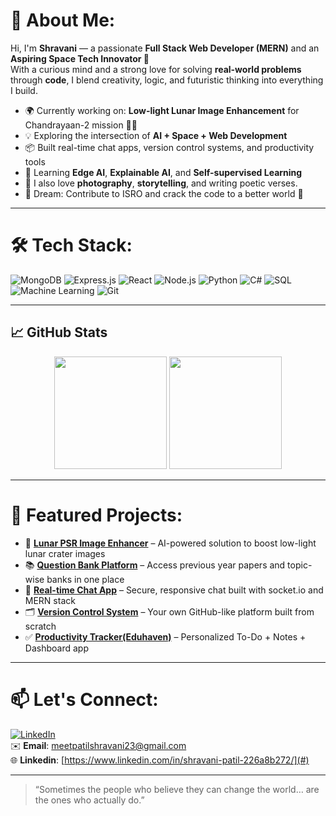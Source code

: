 # 💫 About Me:
Hi, I'm **Shravani** — a passionate **Full Stack Web Developer (MERN)** and an **Aspiring Space Tech Innovator 🚀** <br>
With a curious mind and a strong love for solving **real-world problems** through **code**, I blend creativity, logic, and futuristic thinking into everything I build.

- 🌍 Currently working on: **Low-light Lunar Image Enhancement** for Chandrayaan-2 mission 🚀🌑  
- 💡 Exploring the intersection of **AI + Space + Web Development**  
- 📦 Built real-time chat apps, version control systems, and productivity tools  
- 🧠 Learning **Edge AI**, **Explainable AI**, and **Self-supervised Learning**  
- 📸 I also love **photography**, **storytelling**, and writing poetic verses.  
- 🔭 Dream: Contribute to ISRO and crack the code to a better world 💙  

---

# 🛠️ Tech Stack:
![MongoDB](https://img.shields.io/badge/MongoDB-4EA94B?style=for-the-badge&logo=mongodb&logoColor=white)
![Express.js](https://img.shields.io/badge/Express.js-000000?style=for-the-badge&logo=express&logoColor=white)
![React](https://img.shields.io/badge/React-61DAFB?style=for-the-badge&logo=react&logoColor=black)
![Node.js](https://img.shields.io/badge/Node.js-339933?style=for-the-badge&logo=nodedotjs&logoColor=white)
![Python](https://img.shields.io/badge/Python-FFD43B?style=for-the-badge&logo=python&logoColor=blue)
![C#](https://img.shields.io/badge/C%23-512BD4?style=for-the-badge&logo=csharp&logoColor=white)
![SQL](https://img.shields.io/badge/SQL-4479A1?style=for-the-badge&logo=postgresql&logoColor=white)
![Machine Learning](https://img.shields.io/badge/Machine%20Learning-FF6F00?style=for-the-badge&logo=tensorflow&logoColor=white)
![Git](https://img.shields.io/badge/Git-F05032?style=for-the-badge&logo=git&logoColor=white)

---

## 📈 GitHub Stats

<p align="center">
  <img src="https://github-readme-stats.vercel.app/api?username=CodeWithShravani23&show_icons=true&theme=radical" height="180" />
  <img src="https://github-readme-stats.vercel.app/api/top-langs/?username=CodeWithShravani23&layout=compact&theme=radical" height="180" />
</p>

---

# 🔭 Featured Projects:
- 🚀 **[Lunar PSR Image Enhancer](#)** – AI-powered solution to boost low-light lunar crater images  
- 📚 **[Question Bank Platform](#)** – Access previous year papers and topic-wise banks in one place  
- 💬 **[Real-time Chat App](#)** – Secure, responsive chat built with socket.io and MERN stack  
- 🗂️ **[Version Control System](#)** – Your own GitHub-like platform built from scratch  
- ✅ **[Productivity Tracker(Eduhaven)](#)** – Personalized To-Do + Notes + Dashboard app

---

# 📫 Let's Connect:
[![LinkedIn](https://img.shields.io/badge/LinkedIn-0077B5?style=flat-square&logo=linkedin&logoColor=white)](https://linkedin.com/in/your-link)  
✉️ **Email**: meetpatilshravani23@gmail.com  
🌐 **Linkedin**: [https://www.linkedin.com/in/shravani-patil-226a8b272/](#)

---

> “Sometimes the people who believe they can change the world… are the ones who actually do.”





